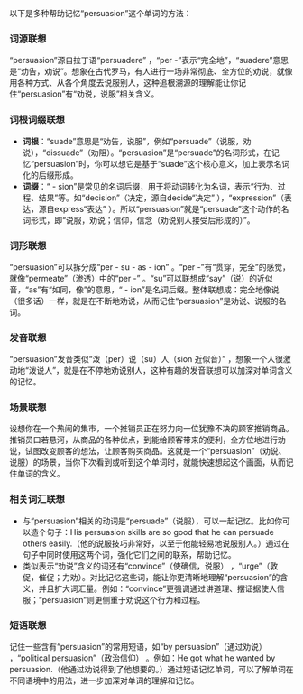以下是多种帮助记忆“persuasion”这个单词的方法：

### 词源联想
“persuasion”源自拉丁语“persuadere” ，“per -”表示“完全地”，“suadere”意思是“劝告，劝说”。想象在古代罗马，有人进行一场非常彻底、全方位的劝说，就像用各种方式、从各个角度去说服别人，这种追根溯源的理解能让你记住“persuasion”有“劝说，说服”相关含义。

### 词根词缀联想
 - **词根**：“suade”意思是“劝告，说服”，例如“persuade”（说服，劝说），“dissuade”（劝阻）。“persuasion”是“persuade”的名词形式，在记忆“persuasion”时，你可以想它是基于“suade”这个核心意义，加上表示名词化的后缀形成。
 - **词缀**：“ - sion”是常见的名词后缀，用于将动词转化为名词，表示“行为、过程、结果”等。如“decision”（决定，源自decide“决定” ），“expression”（表达，源自express“表达” ）。所以“persuasion”就是“persuade”这个动作的名词形式，即“说服，劝说；信仰，信念（劝说别人接受后形成的）”。

### 词形联想
“persuasion”可以拆分成“per - su - as - ion” 。“per -”有“贯穿，完全”的感觉，就像“permeate”（渗透）中的“per -” 。“su”可以联想成“say”（说）的近似音，“as”有“如同，像”的意思，“ - ion”是名词后缀。整体联想成：完全地像说（很多话）一样，就是在不断地劝说，从而记住“persuasion”是劝说、说服的名词。

### 发音联想
“persuasion”发音类似“泼（per）说（su）人（sion 近似音）” ，想象一个人很激动地“泼说人”，就是在不停地劝说别人，这种有趣的发音联想可以加深对单词含义的记忆。

### 场景联想
设想你在一个热闹的集市，一个推销员正在努力向一位犹豫不决的顾客推销商品。推销员口若悬河，从商品的各种优点，到能给顾客带来的便利，全方位地进行劝说，试图改变顾客的想法，让顾客购买商品。这就是一个“persuasion”（劝说、说服）的场景，当你下次看到或听到这个单词时，就能快速想起这个画面，从而记住单词的含义。

### 相关词汇联想
 - 与“persuasion”相关的动词是“persuade”（说服），可以一起记忆。比如你可以造个句子：His persuasion skills are so good that he can persuade others easily.（他的说服技巧非常好，以至于他能轻易地说服别人。）通过在句子中同时使用这两个词，强化它们之间的联系，帮助记忆。
 - 类似表示“劝说”含义的词还有“convince”（使确信，说服） ，“urge”（敦促，催促；力劝）。对比记忆这些词，能让你更清晰地理解“persuasion”的含义，并且扩大词汇量。例如：“convince”更强调通过讲道理、摆证据使人信服；“persuasion”则更侧重于劝说这个行为和过程。

### 短语联想
记住一些含有“persuasion”的常用短语，如“by persuasion”（通过劝说） ，“political persuasion”（政治信仰） 。例如：He got what he wanted by persuasion.（他通过劝说得到了他想要的。）通过短语记忆单词，可以了解单词在不同语境中的用法，进一步加深对单词的理解和记忆。 